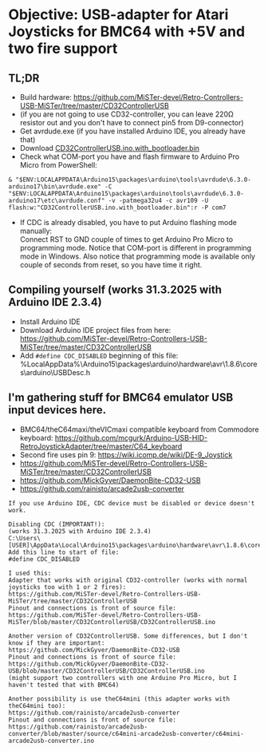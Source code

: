 # Objective: USB-adapter for Atari Joysticks for BMC64 with +5V and two fire support

## TL;DR
- Build hardware: https://github.com/MiSTer-devel/Retro-Controllers-USB-MiSTer/tree/master/CD32ControllerUSB
- (if you are not going to use CD32-controller, you can leave 220Ω resistor out and you don't have to connect pin5 from D9-connector)
- Get avrdude.exe (if you have installed Arduino IDE, you already have that)
- Download [CD32ControllerUSB.ino.with_bootloader.bin](https://github.com/mcgurk/Arduino-USB-HID-RetroJoystickAdapter/raw/refs/heads/master/BMC64/CD32ControllerUSB.ino.with_bootloader.bin)
- Check what COM-port you have and flash firmware to Arduino Pro Micro from PowerShell:
```
& "$ENV:LOCALAPPDATA\Arduino15\packages\arduino\tools\avrdude\6.3.0-arduino17\bin\avrdude.exe" -C "$ENV:LOCALAPPDATA\Arduino15\packages\arduino\tools\avrdude\6.3.0-arduino17\etc\avrdude.conf" -v -patmega32u4 -c avr109 -U flash:w:"CD32ControllerUSB.ino.with_bootloader.bin":r -P com7
```
- If CDC is already disabled, you have to put Arduino flashing mode manually:<br>
Connect RST to GND couple of times to get Arduino Pro Micro to programming mode. Notice that COM-port is different in programming mode in Windows. Also notice that programming mode is available only couple of seconds from reset, so you have time it right.

## Compiling yourself (works 31.3.2025 with Arduino IDE 2.3.4)
- Install Arduino IDE
- Download Arduino IDE project files from here: https://github.com/MiSTer-devel/Retro-Controllers-USB-MiSTer/tree/master/CD32ControllerUSB
- Add `#define CDC_DISABLED` beginning of this file: %LocalAppData%\Arduino15\packages\arduino\hardware\avr\1.8.6\cores\arduino\USBDesc.h


## I'm gathering stuff for BMC64 emulator USB input devices here.
- BMC64/theC64maxi/theVICmaxi compatible keyboard from Commodore keyboard:
https://github.com/mcgurk/Arduino-USB-HID-RetroJoystickAdapter/tree/master/C64_keyboard
- Second fire uses pin 9: https://wiki.icomp.de/wiki/DE-9_Joystick
- https://github.com/MiSTer-devel/Retro-Controllers-USB-MiSTer/tree/master/CD32ControllerUSB
- https://github.com/MickGyver/DaemonBite-CD32-USB
- https://github.com/rainisto/arcade2usb-converter
```
If you use Arduino IDE, CDC device must be disabled or device doesn't work.

Disabling CDC (IMPORTANT!):
(works 31.3.2025 with Arduino IDE 2.3.4)
C:\Users\[USER]\AppData\Local\Arduino15\packages\arduino\hardware\avr\1.8.6\cores\arduino\USBDesc.h
Add this line to start of file:
#define CDC_DISABLED

I used this:
Adapter that works with original CD32-controller (works with normal joysticks too with 1 or 2 fires):
https://github.com/MiSTer-devel/Retro-Controllers-USB-MiSTer/tree/master/CD32ControllerUSB
Pinout and connections is front of source file:
https://github.com/MiSTer-devel/Retro-Controllers-USB-MiSTer/blob/master/CD32ControllerUSB/CD32ControllerUSB.ino

Another version of CD32ControllerUSB. Some differences, but I don't know if they are important:
https://github.com/MickGyver/DaemonBite-CD32-USB
Pinout and connections is front of source file:
https://github.com/MickGyver/DaemonBite-CD32-USB/blob/master/CD32ControllerUSB/CD32ControllerUSB.ino
(might support two controllers with one Arduino Pro Micro, but I haven't tested that with BMC64)

Another possibility is use theC64mini (this adapter works with theC64mini too):
https://github.com/rainisto/arcade2usb-converter
Pinout and connections is front of source file:
https://github.com/rainisto/arcade2usb-converter/blob/master/source/c64mini-arcade2usb-converter/c64mini-arcade2usb-converter.ino

```



